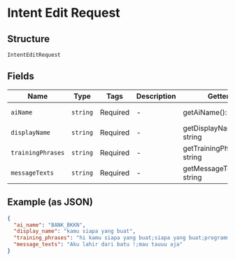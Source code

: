 
# Intent Edit Request

## Structure

`IntentEditRequest`

## Fields

| Name | Type | Tags | Description | Getter | Setter |
|  --- | --- | --- | --- | --- | --- |
| `aiName` | `string` | Required | - | getAiName(): string | setAiName(string aiName): void |
| `displayName` | `string` | Required | - | getDisplayName(): string | setDisplayName(string displayName): void |
| `trainingPhrases` | `string` | Required | - | getTrainingPhrases(): string | setTrainingPhrases(string trainingPhrases): void |
| `messageTexts` | `string` | Required | - | getMessageTexts(): string | setMessageTexts(string messageTexts): void |

## Example (as JSON)

```json
{
  "ai_name": "BANK_BKKN",
  "display_name": "kamu siapa yang buat",
  "training_phrases": "hi kamu siapa yang buat;siapa yang buat;programmermu siapa;apa yang kamu lakukan",
  "message_texts": "Aku lahir dari batu !;mau tauuu aja"
}
```

